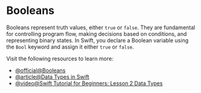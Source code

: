 # Booleans

Booleans represent truth values, either `true` or `false`. They are fundamental for controlling program flow, making decisions based on conditions, and representing binary states. In Swift, you declare a Boolean variable using the `Bool` keyword and assign it either `true` or `false`.

Visit the following resources to learn more:

- [@official@Booleans](https://docs.swift.org/swift-book/documentation/the-swift-programming-language/thebasics/#Booleans)
- [@article@Data Types in Swift](https://medium.com/@andyandmishel15/data-types-in-swift-b6d0e6cc65fa)
- [@video@Swift Tutorial for Beginners: Lesson 2 Data Types](https://www.youtube.com/watch?v=zcLMOTEDd8Y)